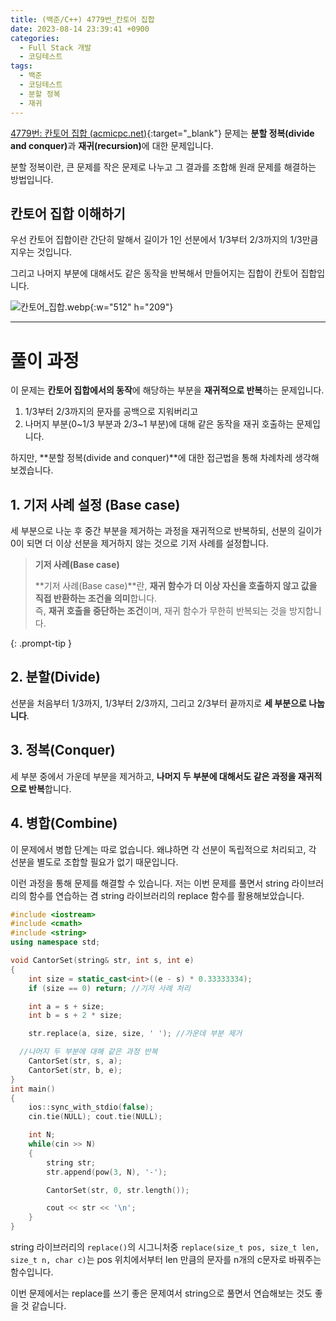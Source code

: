 ```yaml
---
title: (백준/C++) 4779번_칸토어 집합
date: 2023-08-14 23:39:41 +0900
categories:
  - Full Stack 개발
  - 코딩테스트
tags:
  - 백준
  - 코딩테스트
  - 분할 정복
  - 재귀
---
```


[4779번: 칸토어 집합 (acmicpc.net)](https://www.acmicpc.net/problem/4779){:target="_blank"} 문제는 <span class="keyword">**분할 정복(divide and conquer)**</span>과 <span class="keyword">**재귀(recursion)**</span>에 대한 문제입니다.

분할 정복이란, 큰 문제를 작은 문제로 나누고 그 결과를 조합해 원래 문제를 해결하는 방법입니다.


## 칸토어 집합 이해하기

우선 칸토어 집합이란 간단히 말해서 길이가 1인 선분에서 1/3부터 2/3까지의 1/3만큼 지우는 것입니다.

그리고 나머지 부분에 대해서도 같은 동작을 반복해서 만들어지는 집합이 칸토어 집합입니다.

![칸토어_집합.webp](https://i.postimg.cc/NjXhPH9W/칸토어_집합.webp){:w="512" h="209"}

---

# 풀이 과정

이 문제는 <span class="font_highlight">**칸토어 집합에서의 동작**</span>에 해당하는 부분을 <span class="font_highlight">**재귀적으로 반복**</span>하는 문제입니다.

1. 1/3부터 2/3까지의 문자를 공백으로 지워버리고 
2. 나머지 부분(0~1/3 부분과 2/3~1 부분)에 대해 같은 동작을 재귀 호출하는 문제입니다.

하지만, **분할 정복(divide and conquer)**에 대한 접근법을 통해 차례차레 생각해 보겠습니다.

## **1. 기저 사례 설정 (Base case)**

세 부분으로 나눈 후 중간 부분을 제거하는 과정을 재귀적으로 반복하되, 선분의 길이가 0이 되면 더 이상 선분을 제거하지 않는 것으로 기저 사례를 설정합니다.


> **기저 사례(Base case)**
> 
> **기저 사례(Base case)**란, **재귀 함수가 더 이상 자신을 호출하지 않고 값을 직접 반환하는 조건을 의미**합니다. <br>
> 즉, **재귀 호출을 중단하는 조건**이며, 재귀 함수가 무한히 반복되는 것을 방지합니다.
> 
{: .prompt-tip }

## **2. 분할(Divide)**

선분을 처음부터 1/3까지, 1/3부터 2/3까지, 그리고 2/3부터 끝까지로 **세 부분으로 나눕니다**.

## **3. 정복(Conquer)**

세 부분 중에서 가운데 부분을 제거하고, **나머지 두 부분에 대해서도 같은 과정을 재귀적으로 반복**합니다.

## **4. 병합(Combine)**

이 문제에서 병합 단계는 따로 없습니다. 왜냐하면 각 선분이 독립적으로 처리되고, 각 선분을 별도로 조합할 필요가 없기 때문입니다.

이런 과정을 통해 문제를 해결할 수 있습니다. 저는 이번 문제를 풀면서 string 라이브러리의 함수를 연습하는 겸 string 라이브러리의 replace 함수를 활용해보았습니다.

```cpp
#include <iostream>
#include <cmath>
#include <string>
using namespace std;

void CantorSet(string& str, int s, int e)
{
	int size = static_cast<int>((e - s) * 0.33333334);
	if (size == 0) return; //기저 사례 처리

	int a = s + size;
	int b = s + 2 * size;

	str.replace(a, size, size, ' '); //가운데 부분 제거

  //나머지 두 부분에 대해 같은 과정 반복
	CantorSet(str, s, a);
	CantorSet(str, b, e);
}
int main()
{
	ios::sync_with_stdio(false);
	cin.tie(NULL); cout.tie(NULL);

	int N;
	while(cin >> N)
	{
		string str;
		str.append(pow(3, N), '-');

		CantorSet(str, 0, str.length());

		cout << str << '\n';
	}
}
```

string 라이브러리의 `replace()`의 시그니처중 `replace(size_t pos, size_t len, size_t n, char c)`는 pos 위치에서부터 len 만큼의 문자를 n개의 c문자로 바꿔주는 함수입니다.

이번 문제에서는 replace를 쓰기 좋은 문제여서 string으로 풀면서 연습해보는 것도 좋을 것 같습니다.